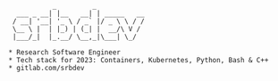 ```
           _         _            
  ___ _ __| |__   __| | _____   __
 / __| '__| '_ \ / _` |/ _ \ \ / /
 \__ \ |  | |_) | (_| |  __/\ V / 
 |___/_|  |_.__/ \__,_|\___| \_/  
          
* Research Software Engineer
* Tech stack for 2023: Containers, Kubernetes, Python, Bash & C++
* gitlab.com/srbdev
```

<!--
## GitHub Stats
[![Top Languages](https://github-readme-stats.vercel.app/api/top-langs/?username=srbdev&layout=compact)]()
-->
